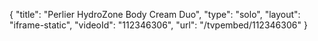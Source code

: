 {
    "title": "Perlier HydroZone Body Cream Duo",
    "type": "solo",
    "layout": "iframe-static",
    "videoId": "112346306",
    "url": "\/tvpembed\/112346306"
}